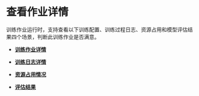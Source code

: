 # 查看作业详情<a name="modelarts_23_0288"></a>

训练作业运行时，支持查看以下训练配置、训练过程日志、资源占用和模型评估结果四个场景，判断此训练作业是否满意。

-   **[训练作业详情](训练作业详情.md)**  

-   **[训练日志详情](训练日志详情.md)**  

-   **[资源占用情况](资源占用情况.md)**  

-   **[评估结果](评估结果.md)**  


